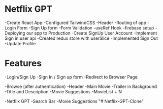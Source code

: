 # Netflix GPT

-Create React App
-Configured TailwindCSS
-Header
-Routing of app
-Login Form
-Sign Up form
-Form Validation
-useRef Hook
-firebase setup
-Deploying our app to Production 
-Create SignUp User Account
-Implement Sign in user api
-Created redux store with userSlice
-Implemented Sign Out
-Update Profile


# Features

-Login/Sign Up
  -Sign In / Sign up form
  -Redirect to Browser Page

-Browse (after authentication)
  -Header
  -Main Movie
      -Trailer in Background
      -Title and Description
      -Movie Suggestions
           -MovieList + N

 -Netflix GPT
    -Search Bar
    -Movie Suggestions
"# Netflix-GPT-Clone" 
